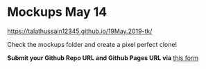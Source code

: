 # Mockups May 14
https://talathussain12345.github.io/19May.2019-tk/

Check the mockups folder and create a pixel perfect clone! 

**Submit your Github Repo URL and Github Pages URL via**  [this form](https://forms.gle/bfZU2NkPr8H6vsy57)
